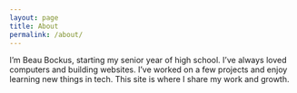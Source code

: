 ```yaml
---
layout: page
title: About
permalink: /about/
---
```


I’m Beau Bockus, starting my senior year of high school. I’ve always loved computers and building websites. I’ve worked on a few projects and enjoy learning new things in tech. This site is where I share my work and growth.
